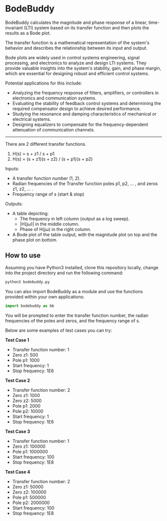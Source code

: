 # BodeBuddy

BodeBuddy calculates the magnitude and phase response of a linear, time-invariant (LTI) system
based on its transfer function and then plots the results as a Bode plot.

The transfer function is a mathematical representation of the system's behavior and describes the relationship between its input and output.

Bode plots are widely used in control systems engineering, signal processing, and electronics to analyze and design LTI systems. They provide valuable insights into the system's stability, gain, and phase margin, which are essential for designing robust and efficient control systems.

Potential applications for this include:

- Analyzing the frequency response of filters, amplifiers, or controllers in electronics and communication systems.
- Evaluating the stability of feedback control systems and determining the required compensator design to achieve desired performance.
- Studying the resonance and damping characteristics of mechanical or electrical systems.
- Designing equalizers to compensate for the frequency-dependent attenuation of communication channels.

---

There are 2 different transfer functions.

1. H(s) = s + z1 / s + p1
2. H(s) = (s + z1)(s + z2) / (s + p1)(s + p2)

Inputs:

- A transfer function number (1, 2).
- Radian frequencies of the Transfer function poles p1, p2, ... , and zeros z1, z2, ... .
- Frequency range of s (start & stop)

Outputs:

- A table depicting:
  - The frequency in left column (output as a log sweep).
  - |H(jω)| in the middle column.
  - Phase of H(jω) in the right column.
- A Bode plot of the table output, with the magnitude plot on top and the phase plot on bottom.

## How to use

Assuming you have Python3 installed, clone this repository locally, change into the project directory and run the following command:

  ```bash
  python3 bodebuddy.py
  ```

You can also import BodeBuddy as a module and use the functions provided within your own applications:

```python
import bodebuddy as bb
```

You will be prompted to enter the transfer function number,
the radian frequencies of the poles and zeros,
and the frequency range of s.

Below are some examples of test cases you can try:

**Test Case 1**
- Transfer function number: 1
- Zero z1: 500
- Pole p1: 1000
- Start frequency: 1
- Stop frequency: 1E6

**Test Case 2**
- Transfer function number: 2
- Zero z1: 1000
- Zero z2: 5000
- Pole p1: 2000
- Pole p2: 10000
- Start frequency: 1
- Stop frequency: 1E6

**Test Case 3**
- Transfer function number: 1
- Zero z1: 100000
- Pole p1: 1000000
- Start frequency: 100
- Stop frequency: 1E8

**Test Case 4**
- Transfer function number: 2
- Zero z1: 50000
- Zero z2: 100000
- Pole p1: 500000
- Pole p2: 2000000
- Start frequency: 100
- Stop frequency: 1E8




